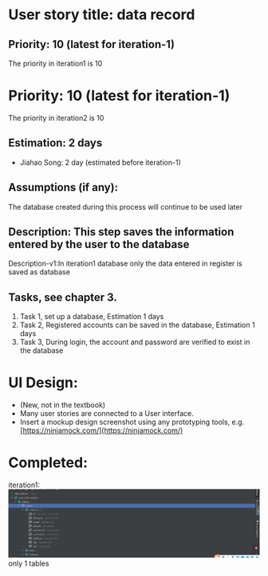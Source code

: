 # User story title: data record 
## Priority: 10 (latest for iteration-1)
The priority in iteration1 is 10
# Priority: 10 (latest for iteration-1)
The priority in iteration2 is 10

## Estimation: 2 days
* Jiahao Song: 2 day (estimated before iteration-1)


## Assumptions (if any):
The database created during this process will continue to be used later

## Description: This step saves the information entered by the user to the database
Description-v1:In iteration1 database only the data entered in register is saved as database

 

## Tasks, see chapter 3.

1. Task 1, set up a database, Estimation 1 days
2. Task 2, Registered accounts can be saved in the database, Estimation 1 days
3. Task 3, During login, the account and password are verified to exist in the database


# UI Design:
* (New, not in the textbook)
* Many user stories are connected to a User interface.
* Insert a mockup design screenshot using any prototyping tools, e.g. [https://ninjamock.com/](https://ninjamock.com/)

# Completed:
iteration1:![img_7.png](img_7.png) only 1 tables